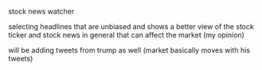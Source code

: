 stock news watcher

selecting headlines that are unbiased and shows a better view of the stock ticker and stock news in general that can affect the market (my opinion)

will be adding tweets from trump as well (market basically moves with his tweets)


